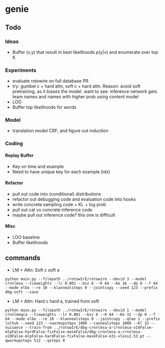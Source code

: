 # genie

## Todo

### Ideas
* Buffer (v,y) that result in best likelihoods p(y|v) and enumerate over top K

### Experiments
* evaluate rotowire on full database PR
* try: gumbel c + hard attn, soft c + hard attn. Reason: avoid soft pretraining, as it biases the model.
  want to see: inference network gets team names and names with higher prob using content model
* LOO
* Buffer top likelihoods for words

### Model
* translation model CRF, and figure out induction

### Coding
#### Replay Buffer
* Key on time and example
* Need to have unique key for each example (idx)
 
#### Refactor
* pull out code into (conditional) distributions
* refactor out debugging code and evaluation code into hooks
* write concrete sampling code + KL + log prob
* pull out cat vs concrete inference code
* maybe pull out inference code? this one is difficult

#### Misc
* LOO baseline
* Buffer likelihoods


## commands
* LM + Attn: Soft c soft a
```
python main.py --filepath ../rotowIrE/rotowire --devid 3 --model crnnlmsa --tieweights --lr 0.001 --bsz 6 --K 64 --Ke 16 --dp 0 --T 64 --mode elbo --re 10 --klannealsteps 0 --jointcopy --seed 123 --prefix dbg-soft --save
```
* LM + Attn: Hard c hard a, trained from soft
```
python main.py --filepath ../rotowIrE/rotowire --devid 1 --model crnnlmeqca --tieweights --lr 0.001 --bsz 6 --K 64 --Ke 32 --dp 0 --T 64 --mode elbo --re 10 --klannealsteps 0 --jointcopy --qtao 1 --prefix lolhuh --seed 123 --cwarmupsteps 1000 --cannealsteps 1000 --Kl 32 --nuisance --train-from ../rotowIrE/dbg-crnnlmsa-a-crnnlmsa-v2dFalse-mlpFalse-hardFalse-fixFalse-maskFalse/dbg-crnnlmsa-a-crnnlmsa-v2dFalse-mlpFalse-hardFalse-fixFalse-maskFalse-e31-vloss2.53.pt --qwarmupsteps 512 --qsteps 0
```
